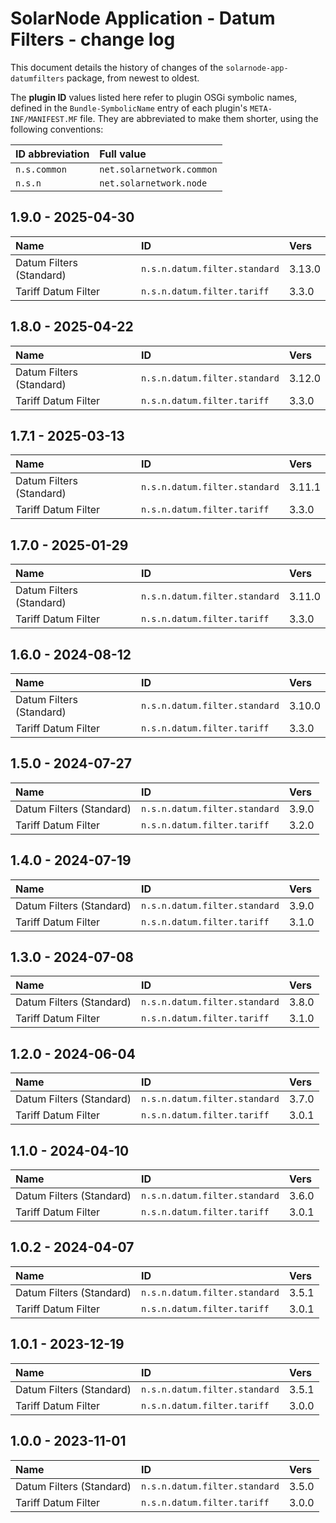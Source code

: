 # SolarNode Application - Datum Filters - change log

This document details the history of changes of the `solarnode-app-datumfilters` package, from
newest to oldest.

The **plugin ID** values listed here refer to plugin OSGi symbolic names, defined in the
`Bundle-SymbolicName` entry of each plugin's `META-INF/MANIFEST.MF` file. They are abbreviated to
make them shorter, using the following conventions:

| ID abbreviation | Full value                |
|:----------------|:--------------------------|
| `n.s.common`    | `net.solarnetwork.common` |
| `n.s.n`         | `net.solarnetwork.node`   |

## 1.9.0 - 2025-04-30

| Name                     | ID                            | Vers   |
|:-------------------------|:------------------------------|:-------|
| Datum Filters (Standard) | `n.s.n.datum.filter.standard` | 3.13.0 |
| Tariff Datum Filter      | `n.s.n.datum.filter.tariff`   | 3.3.0  |


## 1.8.0 - 2025-04-22

| Name                     | ID                            | Vers   |
|:-------------------------|:------------------------------|:-------|
| Datum Filters (Standard) | `n.s.n.datum.filter.standard` | 3.12.0 |
| Tariff Datum Filter      | `n.s.n.datum.filter.tariff`   | 3.3.0  |


## 1.7.1 - 2025-03-13

| Name                     | ID                            | Vers   |
|:-------------------------|:------------------------------|:-------|
| Datum Filters (Standard) | `n.s.n.datum.filter.standard` | 3.11.1 |
| Tariff Datum Filter      | `n.s.n.datum.filter.tariff`   | 3.3.0  |


## 1.7.0 - 2025-01-29

| Name                     | ID                            | Vers   |
|:-------------------------|:------------------------------|:-------|
| Datum Filters (Standard) | `n.s.n.datum.filter.standard` | 3.11.0 |
| Tariff Datum Filter      | `n.s.n.datum.filter.tariff`   | 3.3.0  |


## 1.6.0 - 2024-08-12

| Name                     | ID                            | Vers   |
|:-------------------------|:------------------------------|:-------|
| Datum Filters (Standard) | `n.s.n.datum.filter.standard` | 3.10.0 |
| Tariff Datum Filter      | `n.s.n.datum.filter.tariff`   | 3.3.0  |


## 1.5.0 - 2024-07-27

| Name                     | ID                            | Vers  |
|:-------------------------|:------------------------------|:------|
| Datum Filters (Standard) | `n.s.n.datum.filter.standard` | 3.9.0 |
| Tariff Datum Filter      | `n.s.n.datum.filter.tariff`   | 3.2.0 |


## 1.4.0 - 2024-07-19

| Name                     | ID                            | Vers  |
|:-------------------------|:------------------------------|:------|
| Datum Filters (Standard) | `n.s.n.datum.filter.standard` | 3.9.0 |
| Tariff Datum Filter      | `n.s.n.datum.filter.tariff`   | 3.1.0 |


## 1.3.0 - 2024-07-08

| Name                     | ID                            | Vers  |
|:-------------------------|:------------------------------|:------|
| Datum Filters (Standard) | `n.s.n.datum.filter.standard` | 3.8.0 |
| Tariff Datum Filter      | `n.s.n.datum.filter.tariff`   | 3.1.0 |


## 1.2.0 - 2024-06-04

| Name                     | ID                            | Vers  |
|:-------------------------|:------------------------------|:------|
| Datum Filters (Standard) | `n.s.n.datum.filter.standard` | 3.7.0 |
| Tariff Datum Filter      | `n.s.n.datum.filter.tariff`   | 3.0.1 |


## 1.1.0 - 2024-04-10

| Name                     | ID                            | Vers  |
|:-------------------------|:------------------------------|:------|
| Datum Filters (Standard) | `n.s.n.datum.filter.standard` | 3.6.0 |
| Tariff Datum Filter      | `n.s.n.datum.filter.tariff`   | 3.0.1 |


## 1.0.2 - 2024-04-07

| Name                     | ID                            | Vers  |
|:-------------------------|:------------------------------|:------|
| Datum Filters (Standard) | `n.s.n.datum.filter.standard` | 3.5.1 |
| Tariff Datum Filter      | `n.s.n.datum.filter.tariff`   | 3.0.1 |


## 1.0.1 - 2023-12-19

| Name                     | ID                            | Vers  |
|:-------------------------|:------------------------------|:------|
| Datum Filters (Standard) | `n.s.n.datum.filter.standard` | 3.5.1 |
| Tariff Datum Filter      | `n.s.n.datum.filter.tariff`   | 3.0.0 |


## 1.0.0 - 2023-11-01

| Name                     | ID                            | Vers  |
|:-------------------------|:------------------------------|:------|
| Datum Filters (Standard) | `n.s.n.datum.filter.standard` | 3.5.0 |
| Tariff Datum Filter      | `n.s.n.datum.filter.tariff`   | 3.0.0 |
